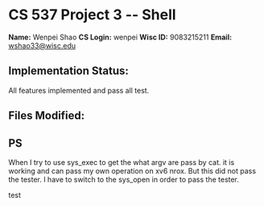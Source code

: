 # CS 537 Project 3 -- Shell

**Name:** Wenpei Shao
**CS Login:** wenpei
**Wisc ID:** 9083215211
**Email:** wshao33@wisc.edu

## Implementation Status:

All features implemented and pass all test.

## Files Modified:

## PS

When I try to use sys_exec to get the what argv are pass by cat. it is working and can pass my own operation on xv6 nrox. But this did not pass the tester. I have to switch to the sys_open in order to pass the tester.

test
